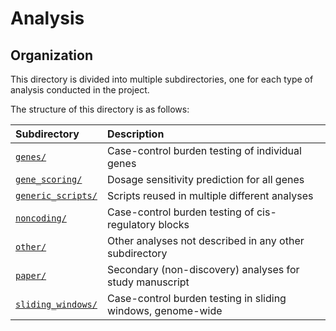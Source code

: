 # Analysis

## Organization  

This directory is divided into multiple subdirectories, one for each type of analysis conducted in the project.  

The structure of this directory is as follows:  

| Subdirectory | Description |
| :--- | :--- |
| [`genes/`](https://github.com/talkowski-lab/rCNV2/tree/master/analysis/genes/) | Case-control burden testing of individual genes |
| [`gene_scoring/`](https://github.com/talkowski-lab/rCNV2/tree/master/analysis/gene_scoring/) | Dosage sensitivity prediction for all genes |
| [`generic_scripts/`](https://github.com/talkowski-lab/rCNV2/tree/master/analysis/generic_scripts/) | Scripts reused in multiple different analyses |
| [`noncoding/`](https://github.com/talkowski-lab/rCNV2/tree/master/analysis/noncoding/) | Case-control burden testing of cis-regulatory blocks |  
| [`other/`](https://github.com/talkowski-lab/rCNV2/tree/master/analysis/other/) | Other analyses not described in any other subdirectory |  
| [`paper/`](https://github.com/talkowski-lab/rCNV2/tree/master/analysis/paper/) | Secondary (non-discovery) analyses for study manuscript |  
| [`sliding_windows/`](https://github.com/talkowski-lab/rCNV2/tree/master/analysis/sliding_windows/) | Case-control burden testing in sliding windows, genome-wide |

